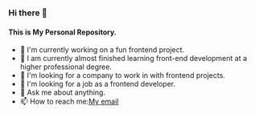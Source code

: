 ### Hi there 👋

#### This is My Personal Repository.


- 🔭 I'm currently working on a fun frontend project.
- 🌱 I am currently almost finished learning front-end development at a higher professional degree.
- 👯 I'm looking for a company to work in with frontend projects.
- 🤔 I'm looking for a job as a frontend developer.
- 💬 Ask me about anything.
- 📫 How to reach me:[My email](eric_nduw@hotmail.com)

<!--
This is My Personal Repository.


- 🔭 I'm currently working on a fun frontend project.
- 🌱 I am currently almost finished learning front-end development at a higher professional degree.
- 👯 I'm looking for a company to work in with frontend projects.
- 🤔 I'm looking for a job as a frontend developer.
- 💬 Ask me about anything.
- 📫 How to reach me:[My email](eric_nduw@hotmail.com)
-->
